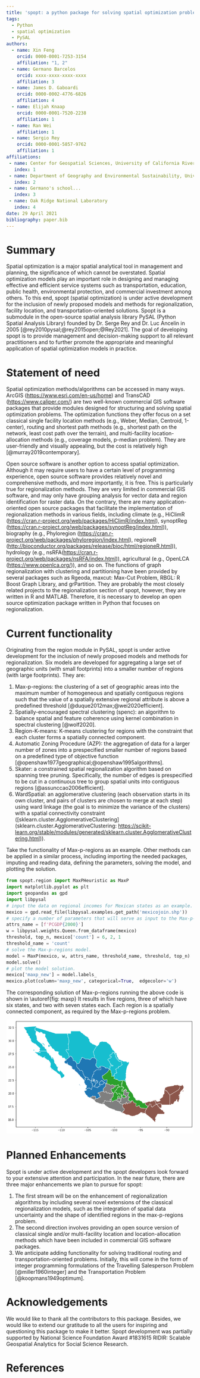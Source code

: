 ```yaml
---
title: 'spopt: a python package for solving spatial optimization problems in PySAL'
tags:
  - Python
  - spatial optimization
  - PySAL
authors:
  - name: Xin Feng
    orcid: 0000-0001-7253-3154
    affiliation: "1, 2" 
  - name: Germano Barcelos
    orcid: xxxx-xxxx-xxxx-xxxx
    affiliation: 3
  - name: James D. Gaboardi
    orcid: 0000-0002-4776-6826
    affiliation: 4
  - name: Elijah Knaap
    orcid: 0000-0001-7520-2238
    affiliation: 1
  - name: Ran Wei
    affiliation: 1
  - name: Sergio Rey
    orcid: 0000-0001-5857-9762
    affiliation: 1
affiliations:
 - name: Center for Geospatial Sciences, University of California Riverside
   index: 1
 - name: Department of Geography and Environmental Sustainability, University of Oklahoma
   index: 2
 - name: Germano's school...
   index: 3
 - name: Oak Ridge National Laboratory
   index: 4
date: 29 April 2021
bibliography: paper.bib
---
```



# Summary

Spatial optimization is a major spatial analytical tool in management and planning, the significance of which cannot be overstated. Spatial optimization models play an important role in designing and managing effective and efficient service systems such as transportation, education, public health, environmental protection, and commercial investment among others. To this end, spopt (spatial optimization) is under active development for the inclusion of newly proposed models and methods for regionalization, facility location, and transportation-oriented solutions.  Spopt is a submodule in the open-source spatial analysis library PySAL (Python Spatial Analysis Library) founded by Dr. Serge Rey and Dr. Luc Ancelin in 2005 [@rey2010pysal;@rey2015open;@Rey2021]. The goal of developing spopt is to provide management and decision-making support to all relevant practitioners and to further promote the appropriate and meaningful application of spatial optimization models in practice.


# Statement of need

Spatial optimization methods/algorithms can be accessed in many ways. ArcGIS (https://www.esri.com/en-us/home) and TransCAD (https://www.caliper.com/) are two well-known commercial GIS software packages that provide modules designed for structuring and solving spatial optimization problems. The optimization functions they offer focus on a set classical single facility location methods (e.g., Weber, Median, Centroid, 1-center), routing and shortest path methods (e.g., shortest path on the network, least cost path over the terrain), and multi-facility location-allocation methods (e.g., coverage models, p-median problem). They are user-friendly and visually appealing, but the cost is relatively high [@murray2019contemporary]. 

Open source software is another option to access spatial optimization. Although it may require users to have a certain level of programming experience, open source software provides relatively novel and comprehensive methods, and more importantly, it is free. This is particularly true for regionalization methods. They are very limited in commercial GIS software, and may only have grouping analysis for vector data and region identification for raster data. On the contrary, there are many application-oriented open source packages that facilitate the implementation of regionalization methods in various fields, including climate (e.g., HiClimR (https://cran.r-project.org/web/packages/HiClimR/index.html), synoptReg (https://cran.r-project.org/web/packages/synoptReg/index.html)), biography (e.g., Phyloregion (https://cran.r-project.org/web/packages/phyloregion/index.html), regioneR (http://bioconductor.org/packages/release/bioc/html/regioneR.html)), hydrology (e.g., nsRFA(https://cran.r-project.org/web/packages/nsRFA/index.html)), agricultural (e.g., OpenLCA (https://www.openlca.org/)), and so on. The functions of graph regionalization with clustering and partitioning have been provided by several packages such as Rgeoda, maxcut: Max-Cut Problem, RBGL: R Boost Graph Library, and grPartition. They are probably the most closely related projects to the regionalization section of spopt, however, they are written in R and MATLAB. Therefore, it is necessary to develop an open source optimization package written in Python that focuses on regionalization.


# Current functionality 

Originating from the region module in PySAL, spopt is under active development for the inclusion of newly proposed models and methods for regionalization. Six models are developed for aggregating a large set of geographic units (with small footprints) into a smaller number of regions (with large footprints). They are:
1. Max-p-regions: the clustering of a set of geographic areas into the maximum number of homogeneous and spatially contiguous regions such that the value of a spatially extensive regional attribute is above a predefined threshold [@duque2012max;@wei2020efficient].
2. Spatially-encouraged spectral clustering (spenc): an algorithm to balance spatial and feature coherence using kernel combination in spectral clustering [@wolf2020].
3. Region-K-means: K-means clustering for regions with the constraint that each cluster forms a spatially connected component.
4. Automatic Zoning Procedure (AZP): the aggregation of data for a larger number of zones into a prespecified smaller number of regions based on a predefined type of objective function [@openshaw1977geographical;@openshaw1995algorithms].
5. Skater: a constrained spatial regionalization algorithm based on spanning tree pruning. Specifically, the number of edges is prespecified to be cut in a continuous tree to group spatial units into contiguous regions [@assunccao2006efficient]. 
6. WardSpatial: an agglomerative clustering (each observation starts in its own cluster, and pairs of clusters are chosen to merge at each step) using ward linkage (the goal is to minimize the variance of the clusters) with a spatial connectivity constraint ([sklearn.cluster.AgglomerativeClustering](sklearn.cluster.AgglomerativeClustering: https://scikit-learn.org/stable/modules/generated/sklearn.cluster.AgglomerativeClustering.html)).

Take the functionality of Max-p-regions as an example. Other methods can be applied in a similar process, including importing the needed packages, imputing and reading data, defining the parameters, solving the model, and plotting the solution. 

```python
from spopt.region import MaxPHeuristic as MaxP
import matplotlib.pyplot as plt
import geopandas as gpd
import libpysal
# input the data on regional incomes for Mexican states as an example.
mexico = gpd.read_file(libpysal.examples.get_path('mexicojoin.shp'))
# specify a number of parameters that will serve as input to the Max-p-regions model. Details can be found # on https://pysal.org/spopt/notebooks/maxp.html.
attrs_name = [f'PCGDP{2000}']
w = libpysal.weights.Queen.from_dataframe(mexico)
threshold, top_n, mexico['count'] = 6, 2, 1
threshold_name = 'count'
# solve the Max-p-regions model.
model = MaxP(mexico, w, attrs_name, threshold_name, threshold, top_n)
model.solve()
# plot the model solution.
mexico['maxp_new'] = model.labels_
mexico.plot(column='maxp_new', categorical=True,  edgecolor='w')
```
The corresponding solution of Max-p-regions running the above code is shown in \autoref{fig: maxp}
It results in five regions, three of which have six states, and two with seven states each. Each region is a spatially connected component, as required by the Max-p-regions problem.

![The solution of Max-p-regions when 32 Mexican states are clustered into the maximum number of regions such that each region has at least 6 states and homogeneity in per capita gross domestic product in 2000 is maximized.\label{fig: maxp}](figs/mexico_maxp.png)


# Planned Enhancements

Spopt is under active development and the spopt developers look forward to your extensive attention and participation. In the near future, there are three major enhancements we plan to pursue for spopt:

1. The first stream will be on the enhancement of regionalization algorithms by including several novel extensions of the classical regionalization models, such as the integration of spatial data uncertainty and the shape of identified regions in the max-p-regions problem.
2. The second direction involves providing an open source version of classical single and/or multi-facility location and location-allocation methods which have been included in commercial GIS software packages. 
3. We anticipate adding functionality for solving traditional routing and transportation-oriented problems. Initially, this will come in the form of integer programming formulations of the Travelling Salesperson Problem [@miller1960integer] and the Transportation Problem [@koopmans1949optimum].


# Acknowledgements
We would like to thank all the contributors to this package. Besides, we would like to extend our gratitude to all the users for inspiring and questioning this package to make it better. Spopt development was partially supported by National Science Foundation Award #1831615 RIDIR: Scalable Geospatial Analytics for Social Science Research. 


# References
